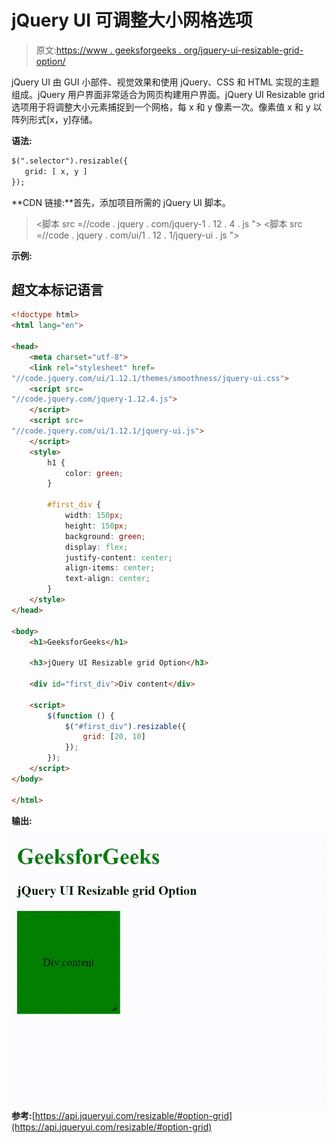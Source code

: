 # jQuery UI 可调整大小网格选项

> 原文:[https://www . geeksforgeeks . org/jquery-ui-resizable-grid-option/](https://www.geeksforgeeks.org/jquery-ui-resizable-grid-option/)

jQuery UI 由 GUI 小部件、视觉效果和使用 jQuery、CSS 和 HTML 实现的主题组成。jQuery 用户界面非常适合为网页构建用户界面。jQuery UI Resizable grid 选项用于将调整大小元素捕捉到一个网格，每 x 和 y 像素一次。像素值 x 和 y 以阵列形式[x，y]存储。

**语法:**

```html
$(".selector").resizable({
   grid: [ x, y ]
});
```

**CDN 链接:**首先，添加项目所需的 jQuery UI 脚本。

> <link rel="”stylesheet”" href="”//code.jquery.com/ui/1.12.1/themes/smoothness/jquery-ui.css”">
> <脚本 src =//code . jquery . com/jquery-1 . 12 . 4 . js "></脚本>
> <脚本 src =//code . jquery . com/ui/1 . 12 . 1/jquery-ui . js "></脚本>

**示例:**

## 超文本标记语言

```html
<!doctype html>
<html lang="en">

<head>
    <meta charset="utf-8">
    <link rel="stylesheet" href=
"//code.jquery.com/ui/1.12.1/themes/smoothness/jquery-ui.css">
    <script src=
"//code.jquery.com/jquery-1.12.4.js">
    </script>
    <script src=
"//code.jquery.com/ui/1.12.1/jquery-ui.js">
    </script>
    <style>
        h1 {
            color: green;
        }

        #first_div {
            width: 150px;
            height: 150px;
            background: green;
            display: flex;
            justify-content: center;
            align-items: center;
            text-align: center;
        }
    </style>
</head>

<body>
    <h1>GeeksforGeeks</h1>

    <h3>jQuery UI Resizable grid Option</h3>

    <div id="first_div">Div content</div>

    <script>
        $(function () {
            $("#first_div").resizable({
                grid: [20, 10]
            });
        });
    </script>
</body>

</html>
```

**输出:**

![](img/2c7b4dfd63d0c4fdcdbc4f71c8e54463.png)
**参考:**[https://api.jqueryui.com/resizable/#option-grid](https://api.jqueryui.com/resizable/#option-grid)